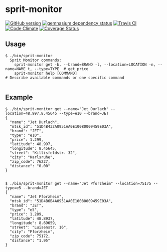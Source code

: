sprit-monitor
=============

[![GitHub version](https://badge.fury.io/gh/herrphon%2Fsprit-monitor.png)](http://badge.fury.io/gh/)
[![gemnasium dependency status](https://gemnasium.com/herrphon/sprit-monitor.png)](https://gemnasium.com/herrphon/sprit-monitor)
[![Travis CI](https://travis-ci.org/herrphon/sprit-monitor.png)](https://travis-ci.org/herrphon/sprit-monitor)
[![Code Climate](https://codeclimate.com/repos/52fe0531e30ba05ab20094ad/badges/00289cf9d4bd5c3fed9b/gpa.png)](https://codeclimate.com/repos/52fe0531e30ba05ab20094ad/feed)
[![Coverage Status](https://coveralls.io/repos/herrphon/sprit-monitor/badge.png?branch=master)](https://coveralls.io/r/herrphon/sprit-monitor?branch=master)



Usage
-----

```
$ ./bin/sprit-monitor 
  Sprit Monitor commands:
    sprit-monitor get -b, --brand=BRAND -l, --location=LOCATION -n, --name=NAME t, --type=TYPE  # get price
    sprit-monitor help [COMMAND]                                                                # Describe available commands or one specific command
  
```



Example
-------

```
$ ./bin/sprit-monitor get --name="Jet Durlach" --location=48.997,8.45645 --type=e10 --brand=JET
{
  "name": "Jet Durlach",
  "mtsk_id": "51D4B432A0951AA0E10080009459E03A",
  "brand": "JET",
  "type": "e10",
  "price": 1.299,
  "latitude": 48.997,
  "longitude": 8.45645,
  "street": "Killisfeldstr. 32",
  "city": "Karlsruhe",
  "zip_code": 76227,
  "distance": "0.00"
}


$ ./bin/sprit-monitor get --name="Jet Pforzheim" --location=75175 --type=e5 --brand=JET
{
  "name": "Jet Pforzheim",
  "mtsk_id": "51D4B6B4A0951AA0E10080009459E03A",
  "brand": "JET",
  "type": "e5",
  "price": 1.289,
  "latitude": 48.8937,
  "longitude": 8.69659,
  "street": "Luisenstr. 16",
  "city": "Pforzheim",
  "zip_code": 75172,
  "distance": "1.95"
}
```

